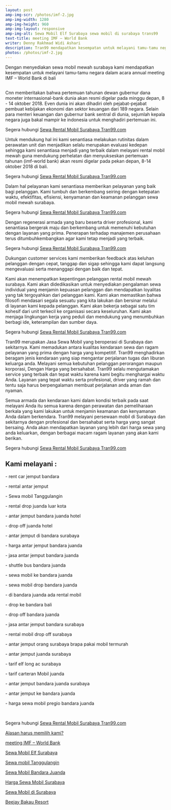 ```yaml
---
layout: post
amp-img-scr: /photos/imf-2.jpg
amp-img-width: 1280
amp-img-height: 960
amp-img-layout: responsive
amp-img-alt: Sewa Mobil Elf Surabaya sewa mobil di surabaya trans99
text-title: meeting IMF – World Bank
writer: Denny Rakhmad Widi Ashari
description: Tran99 mendapatkan kesempatan untuk melayani tamu-tamu negara dalam acara annual meeting IMF World Bank di bali
photos: /photos/imf-2.jpg
---
```

<p class="post">Dengan menyediakan sewa mobil mewah surabaya kami mendapatkan kesempatan untuk melayani tamu-tamu negara dalam acara  annual meeting IMF – World Bank di bali</p>

<h2 class="post"></h2>
<p class="post">Cnn memberitakan bahwa pertemuan tahunan dewan gubernur dana moneter internasional-bank dunia akan resmi digelar pada minggu depan, 8 - 14 oktober 2018. Even dunia ini akan dihadiri oleh pejabat-pejabat pembuat kebijakan ekonomi dan sektor keuangan dari 189 negara. Selain para menteri keuangan dan gubernur bank sentral di dunia, sejumlah kepala negara juga bakal mampir ke indonesia untuk menghadiri pertemuan ini.</p>
<p class="post">Segera hubungi <a href="https://tran99.com/">Sewa Rental Mobil Surabaya Tran99.com</a></p>

<p class="post">Untuk mendukung hal ini kami senantiasa melakukan rutinitas dalam perawatan unit dan menjadikan selalu merupakan evaluasi kedepan sehingga kami senantiasa menjadi yang terbaik dalam melayani rental mobil mewah guna mendukung perhelatan dan menyukseskan pertemuan tahunan (imf-world bank) akan resmi digelar pada pekan depan, 8-14 oktober 2018 di bali.</p>
<p class="post">Segera hubungi <a href="https://tran99.com/">Sewa Rental Mobil Surabaya Tran99.com</a></p>

<amp-img class="post" src="/photos/imf-1.jpg" width="585" height="1040" layout="responsive" alt="Tran99 memberikan pelayanan annual meeting imf – world bank di bali."></amp-img>

<p class="post">Dalam hal pelayanan kami senantiasa memberikan pelayanan yang baik bagi pelanggan. Kami tumbuh dan berkembang seiring dengan ketepatan waktu, efektifitas, efisiensi, kenyamanan dan keamanan pelanggan sewa mobil mewah surabaya.</p>
<p class="post">Segera hubungi <a href="https://tran99.com/">Sewa Rental Mobil Surabaya Tran99.com</a></p>

<p class="post">Dengan regenerasi armada yang baru beserta driver profesional, kami senantiasa bergerak maju dan berkembang untuk memenuhi kebutuhan dengan layanan yang prima. Penerapan terhadap manajemen perusahaan terus ditumbuhkembangkan agar kami tetap menjadi yang terbaik.</p>
<p class="post">Segera hubungi <a href="https://tran99.com/">Sewa Rental Mobil Surabaya Tran99.com</a></p>

<p class="post">Dukungan customer services kami memberikan feedback atas keluhan pelanggan dengan cepat, tanggap dan sigap sehingga kami dapat langsung mengevaluasi serta menanggapi dengan baik dan tepat.</p>

<p class="post">Kami akan menempatkan kepentingan pelanggan rental mobil mewah surabaya. Kami akan didedikasikan untuk menyediakan pengalaman sewa individual yang menjamin kepuasan pelanggan dan mendapatkan loyalitas yang tak tergoyahkan dari pelanggan kami. Kami akan memastikan bahwa filosofi mendasari segala sesuatu yang kita lakukan dan bersinar melalui di layanan kami kepada pelanggan. Kami akan bekerja sebagai satu tim kohesif dari unit terkecil ke organisasi secara keseluruhan. Kami akan menjaga lingkungan kerja yang peduli dan mendukung yang menumbuhkan berbagi ide, keterampilan dan sumber daya.</p>
<p class="post">Segera hubungi <a href="https://tran99.com/">Sewa Rental Mobil Surabaya Tran99.com</a></p>

<p class="post">Tran99 merupakan Jasa Sewa Mobil yang beroperasi di Surabaya dan sekitarnya. Kami memadukan antara kualitas kendaraan sewa dan ragam pelayanan yang prima dengan harga yang kompetitif. Tran99 menghadirkan beragam jenis kendaraan yang siap mengantar perjalanan tugas dan liburan keluarga anda. Melayani semua kebutuhan pelanggan perorangan maupun korporasi, Dengan Harga yang bersahabat. Tran99 selalu mengutamakan service yang terbaik dan tepat waktu karena kami begitu menghargai waktu Anda. Layanan yang tepat waktu serta profesional, driver yang ramah dan tentu saja harus berpengalaman membuat perjalanan anda aman dan nyaman.</p>

<p class="post">Semua armada dan kendaraan kami dalam kondisi terbaik pada saat melayani Anda itu semua karena dengan perawatan dan pemeliharaan berkala yang kami lakukan untuk menjamin keamanan dan kenyamanan Anda dalam berkendara. Tran99 melayani persewaan mobil di Surabaya dan sekitarnya dengan profesional dan bersahabat serta harga yang sangat bersaing. Anda akan mendapatkan layanan yang lebih dari harga sewa yang anda keluarkan, dengan berbagai macam ragam layanan yang akan kami berikan.</p>
<p class="post">Segera hubungi <a href="https://tran99.com/">Sewa Rental Mobil Surabaya Tran99.com</a></p>

<h2 class="post">Kami melayani :</h2>
<p class="post">- rent car jemput bandara</p>
<p class="post">- rental antar jemput</p>
<p class="post">- Sewa mobil Tanggulangin</p>
<p class="post">- rental drop juanda luar kota</p>
<p class="post">- antar jemput bandara juanda hotel</p>
<p class="post">- drop off juanda hotel</p>
<p class="post">- antar jemput di bandara surabaya </p>
<p class="post">- harga antar jemput bandara juanda</p>
<p class="post">- jasa antar jemput bandara juanda</p>
<p class="post">- shuttle bus bandara juanda</p>
<p class="post">- sewa mobil ke bandara juanda</p>
<p class="post">- sewa mobil drop bandara juanda</p>
<p class="post">- di bandara juanda ada rental mobil</p>
<p class="post">- drop ke bandara bali</p>
<p class="post">- drop off bandara juanda</p>
<p class="post">- jasa antar jemput bandara surabaya</p>
<p class="post">- rental mobil drop off surabaya</p>
<p class="post">- antar jemput orang surabaya brapa pakai mobil termurah</p>
<p class="post">- antar jemput juanda surabaya</p>
<p class="post">- tarif elf long ac surabaya</p>
<p class="post">- tarif carteran Mobil juanda</p>
<p class="post">- antar jemput bandara juanda surabaya</p>
<p class="post">- antar jemput ke bandara juanda</p>
<p class="post">- harga sewa mobil pregio bandara juanda</p>
<p class="post"><br></p>
<p class="post">Segera hubungi <a href="https://tran99.com/">Sewa Rental Mobil Surabaya Tran99.com</a></p>
<p class="post"><a href="https://tran99.com/2018/11/05/keunggulan-rental-mobil-surabaya/">Alasan harus memilih kami?</a></p>
<p class="post"><a href="https://tran99.com/2018/10/05/rental-annual-meeting-imf-world-bank-di-bali/">meeting IMF – World Bank</a></p>
<p class="post"><a href="https://tran99.com/2018/09/28/sewa-mobil-elf-surabaya/">Sewa Mobil Elf Surabaya</a></p>
<p class="post"><a href="https://tran99.com/2018/08/16/sewa-mobil-tanggulangin/">Sewa mobil Tanggulangin</a></p>
<p class="post"><a href="https://tran99.com/2018/07/23/sewa-mobil-bandara-juanda/">Sewa Mobil Bandara Juanda</a></p>
<p class="post"><a href="https://tran99.com/2018/06/21/harga-sewa-mobil-surabaya/">Harga Sewa Mobil Surabaya</a></p>
<p class="post"><a href="https://tran99.com/2018/05/27/sewa-mobil-di-surabaya/">Sewa Mobil di Surabaya</a></p>
<p class="post"><a href="https://tran99.com/2018/04/12/beejay-bakau-resort/">Beejay Bakau Resort</a></p>
<p class="post"><br></p>